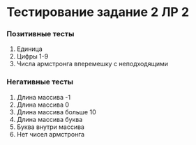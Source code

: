 # Тестирование задание 2 ЛР 2

### Позитивные тесты

1. Единица
2. Цифры 1-9
3. Числа армстронга вперемешку с неподходящими

### Негативные тесты

1. Длина массива -1
2. Длина массива 0
3. Длина массива больше 10
4. Длина массива буква
5. Буква внутри массива
6. Нет чисел армстронга
